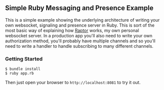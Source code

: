 ## Simple Ruby Messaging and Presence Example



This is a simple example showing the underlying architecture of writing your own websocket, signaling and presence server in Ruby. This is sort of the most basic way of explaining how [Raptor](https://github.com/lokimeyburg/raptor) works, my own personal websocket server. In a production app you'll also need to write your own authorization method, you'll probably have multiple channels and so you'll need to write a handler to handle subscribing to many different channels.


### Getting Started

```
$ bundle install
$ ruby app.rb
```

Then just open your browser to `http://localhost:8081` to try it out.

